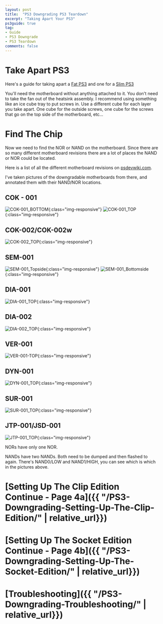 ```yaml
---
layout: post
title:  "PS3 Downgrading PS3 Teardown"
excerpt: "Taking Apart Your PS3"
ps3guide: true
tag:
- Guide
- PS3 Downgrade
- PS3 Teardown
comments: false
---
```

# Take Apart PS3
Here's a guide for taking apart a [Fat PS3](https://www.ifixit.com/Teardown/PlayStation+3+Teardown/1260) and one for a [Slim PS3](https://www.ifixit.com/Teardown/PlayStation+3+Slim+Teardown/1121)


You'll need the motherboard without anything attached to it. 
You don't need to take the fan out of the heatsink assembly. 
I recommend using something like an ice cube tray to put screws in.
Use a different cube for each layer you take apart. 
One cube for the outside screws, one cube for the screws that go on the top side of the motherboard, etc...


# Find The Chip
Now we need to find the NOR or NAND on the motherboard. 
Since there are so many different motherboard revisions there are a lot of places the NAND or NOR could be located.

Here is a list of all the different motherboard revisions on [psdevwiki.com](http://www.psdevwiki.com/ps3/Motherboard_Revisions).

I've taken pictures of the downgradable motherboards from there, and annotated them with their NAND/NOR locations.

## COK - 001
![COK-001_BOTTOM](/assets/img/COK-001_BOTTOM.jpg){:class="img-responsive"}
![COK-001_TOP](/assets/img/COK-001_TOP.jpg){:class="img-responsive"}

## COK-002/COK-002w
![COK-002_TOP](/assets/img/COK-002_TOP.jpg){:class="img-responsive"}

## SEM-001
![SEM-001_Topside](/assets/img/SEM-001_Topside.jpg){:class="img-responsive"}
![SEM-001_Bottomside](/assets/img/SEM-001_Bottomside.jpg){:class="img-responsive"}

## DIA-001
![DIA-001_TOP](/assets/img/DIA-001_TOP.jpg){:class="img-responsive"}

## DIA-002
![DIA-002_TOP](/assets/img/DIA-002_TOP.jpg){:class="img-responsive"}

## VER-001
![VER-001-TOP](/assets/img/VER-001-TOP.jpg){:class="img-responsive"}

## DYN-001
![DYN-001_TOP](/assets/img/DYN-001_TOP.jpg){:class="img-responsive"}

## SUR-001
![SUR-001_TOP](/assets/img/SUR-001_TOP.jpg){:class="img-responsive"}

## JTP-001/JSD-001
![JTP-001_TOP](/assets/img/JTP-001_TOP.jpg){:class="img-responsive"}

NORs have only one NOR.

NANDs have two NANDs. Both need to be dumped and then flashed to again. There's NAND0/LOW and NAND1/HIGH, you can see which is which in the pictures above.

# [Setting Up The Clip Edition Continue - Page 4a]({{ "/PS3-Downgrading-Setting-Up-The-Clip-Edition/" | relative_url}})

# [Setting Up The Socket Edition Continue - Page 4b]({{ "/PS3-Downgrading-Setting-Up-The-Socket-Edition/" | relative_url}})
# [Troubleshooting]({{ "/PS3-Downgrading-Troubleshooting/" | relative_url}})
